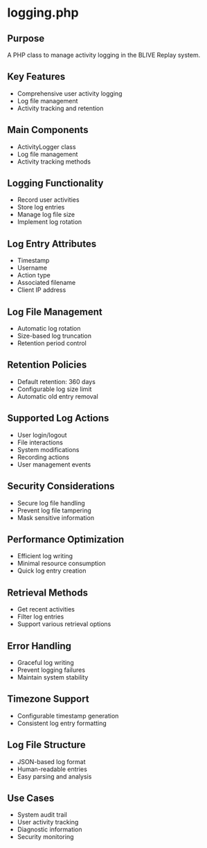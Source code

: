 # logging.php

## Purpose
A PHP class to manage activity logging in the BLIVE Replay system.

## Key Features
- Comprehensive user activity logging
- Log file management
- Activity tracking and retention

## Main Components
- ActivityLogger class
- Log file management
- Activity tracking methods

## Logging Functionality
- Record user activities
- Store log entries
- Manage log file size
- Implement log rotation

## Log Entry Attributes
- Timestamp
- Username
- Action type
- Associated filename
- Client IP address

## Log File Management
- Automatic log rotation
- Size-based log truncation
- Retention period control

## Retention Policies
- Default retention: 360 days
- Configurable log size limit
- Automatic old entry removal

## Supported Log Actions
- User login/logout
- File interactions
- System modifications
- Recording actions
- User management events

## Security Considerations
- Secure log file handling
- Prevent log file tampering
- Mask sensitive information

## Performance Optimization
- Efficient log writing
- Minimal resource consumption
- Quick log entry creation

## Retrieval Methods
- Get recent activities
- Filter log entries
- Support various retrieval options

## Error Handling
- Graceful log writing
- Prevent logging failures
- Maintain system stability

## Timezone Support
- Configurable timestamp generation
- Consistent log entry formatting

## Log File Structure
- JSON-based log format
- Human-readable entries
- Easy parsing and analysis

## Use Cases
- System audit trail
- User activity tracking
- Diagnostic information
- Security monitoring
